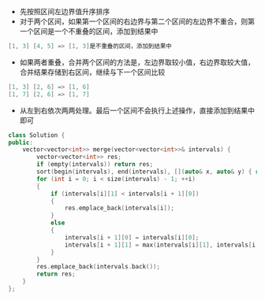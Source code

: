 * 先按照区间左边界值升序排序
* 对于两个区间，如果第一个区间的右边界与第二个区间的左边界不重合，则第一个区间是一个不重叠的区间，添加到结果中
```cpp
[1, 3] [4, 5] => [1, 3]是不重叠的区间，添加到结果中
```
* 如果两者重叠，合并两个区间的方法是，左边界取较小值，右边界取较大值，合并结果存储到右区间，继续与下一个区间比较
```cpp
[1, 3] [2, 6] => [1, 6]
[1, 7] [2, 6] => [1, 7]
```
* 从左到右依次两两处理。最后一个区间不会执行上述操作，直接添加到结果中即可
```cpp
class Solution {
public:
    vector<vector<int>> merge(vector<vector<int>>& intervals) {
        vector<vector<int>> res;
        if (empty(intervals)) return res;
        sort(begin(intervals), end(intervals), [](auto& x, auto& y) { return x[0] < y[0]; });
        for (int i = 0; i < size(intervals) - 1; ++i)
        {
            if (intervals[i][1] < intervals[i + 1][0])
            {
                res.emplace_back(intervals[i]);
            }
            else
            {
                intervals[i + 1][0] = intervals[i][0];
                intervals[i + 1][1] = max(intervals[i][1], intervals[i + 1][1]);
            }
        }
        res.emplace_back(intervals.back());
        return res;
    }
};
```